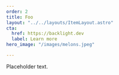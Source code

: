 ```yaml
---
order: 2
title: Foo
layout: "../../layouts/ItemLayout.astro"
cta:
  href: https://backlight.dev
  label: Learn more
hero_image: "/images/melons.jpeg"

---
```

Placeholder text.